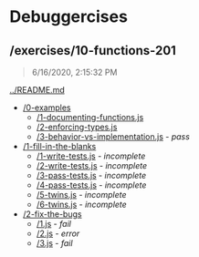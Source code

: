 # Debuggercises 

## /exercises/10-functions-201 

> 6/16/2020, 2:15:32 PM 

[../README.md](../README.md)

- [/0-examples](./0-examples/README.md)
  - [/1-documenting-functions.js](./0-examples/README.md#1-documenting-functionsjs)  
  - [/2-enforcing-types.js](./0-examples/README.md#2-enforcing-typesjs)  
  - [/3-behavior-vs-implementation.js](./0-examples/README.md#3-behavior-vs-implementationjs) - _pass_ 
- [/1-fill-in-the-blanks](./1-fill-in-the-blanks/README.md)
  - [/1-write-tests.js](./1-fill-in-the-blanks/README.md#1-write-testsjs) - _incomplete_ 
  - [/2-write-tests.js](./1-fill-in-the-blanks/README.md#2-write-testsjs) - _incomplete_ 
  - [/3-pass-tests.js](./1-fill-in-the-blanks/README.md#3-pass-testsjs) - _incomplete_ 
  - [/4-pass-tests.js](./1-fill-in-the-blanks/README.md#4-pass-testsjs) - _incomplete_ 
  - [/5-twins.js](./1-fill-in-the-blanks/README.md#5-twinsjs) - _incomplete_ 
  - [/6-twins.js](./1-fill-in-the-blanks/README.md#6-twinsjs) - _incomplete_ 
- [/2-fix-the-bugs](./2-fix-the-bugs/README.md)
  - [/1.js](./2-fix-the-bugs/README.md#1js) - _fail_ 
  - [/2.js](./2-fix-the-bugs/README.md#2js) - _error_ 
  - [/3.js](./2-fix-the-bugs/README.md#3js) - _fail_ 

